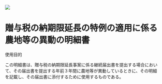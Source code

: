 ![](https://www.nta.go.jp/tmp/ef2ca7c5-9fa0-43d3-8107-7725728d1411/images/f79451f3c95f1184d333d27bec1738716611b53411aec25dcc62e6c3affc6eb4.jpg)

# 贈与税の納期限延長の特例の適用に係る農地等の異動の明細書

使用目的

この明細書は、贈与税の納期限延長事案に係る継続届出書を提出する場合において、その届出書を提出する年前３年間に農地等が異動しているときに、その明細を記載し、その届出書に添付するために使用するものである。